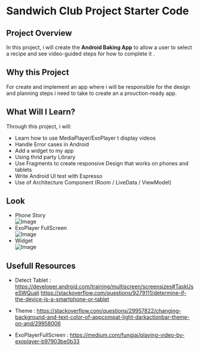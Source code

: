 # Sandwich Club Project Starter Code

## Project Overview
In this project, i will create the **Android Baking App** to
allow a user to select a recipe and see video-guided steps for how to complete it .

## Why this Project

For create and implement an app where i will be responsible for the design and
planning steps i need to take to create an a prouction-ready app.

## What Will I Learn?
Through this project, i will:
- Learn how to use MediaPlayer/ExoPlayer t display videos
- Handle Error cases in Android
- Add a widget to my app
- Using thrid party Library
- Use Fragments to create responsive Design that works on phones and tablets
- Write Android UI test with Espresso
- Use of Architecture Component (Room / LiveData / ViewModel)

## Look
- Phone Story <br/>
![Image](https://github.com/skittles31/BakingApp/blob/master/phone_story_1.png) <br/>
- ExoPlayer FullScreen <br/>
![Image](https://github.com/skittles31/BakingApp/blob/master/full_screen_story.png)  <br/>
- Widget <br/>
![Image](https://github.com/skittles31/BakingApp/blob/master/widget_story.png) <br/>

## Usefull Resources
 - Detect Tablet : 
 https://developer.android.com/training/multiscreen/screensizes#TaskUseSWQuali
 https://stackoverflow.com/questions/9279111/determine-if-the-device-is-a-smartphone-or-tablet

- Theme : 
https://stackoverflow.com/questions/29957822/changing-background-and-text-color-of-appcompat-light-darkactionbar-theme-on-and/29958006

- ExoPlayerFullScreen :
https://medium.com/fungjai/playing-video-by-exoplayer-b97903be0b33
